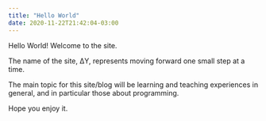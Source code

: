 ```yaml
---
title: "Hello World"
date: 2020-11-22T21:42:04-03:00
---
```


Hello World! Welcome to the site.

The name of the site, ΔY, represents moving forward one small step at a time.

The main topic for this site/blog will be learning and teaching experiences in general,
and in particular those about programming.

Hope you enjoy it.

